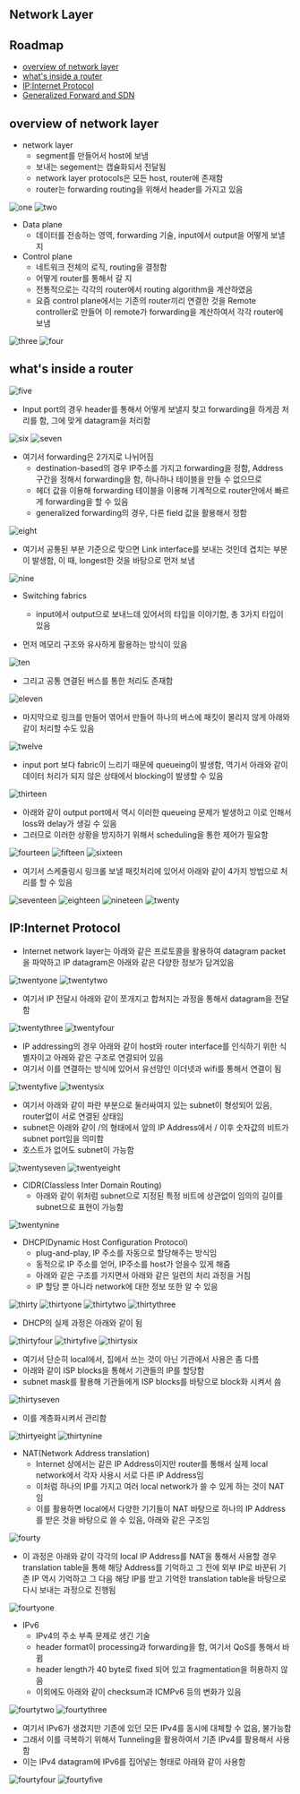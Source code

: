 ## Network Layer

## Roadmap
- [overview of network layer](#overview-of-network-layer)
- [what's inside a router](#what's-inside-a-router)
- [IP:Internet Protocol](#IP-Internet-Protocol)
- [Generalized Forward and SDN](#Generalized-Forward-and-SDN)

## overview of network layer
- network layer
	- segment를 만들어서 host에 보냄
	- 보내는 segement는 캡슐화되서 전달됨
	- network layer protocols은 모든 host, router에 존재함
	- router는 forwarding routing을 위해서 header를 가지고 있음

![one](/img/Network/Networklayer/one.png)
![two](/img/Network/Networklayer/two.png)

- Data plane
	- 데이터를 전송하는 영역, forwarding 기술, input에서 output을 어떻게 보낼지
- Control plane
	- 네트워크 전체의 로직, routing을 결정함
	- 어떻게 router를 통해서 갈 지
	- 전통적으로는 각각의 router에서 routing algorithm을 계산하였음 
	- 요즘 control plane에서는 기존의 router끼리 연결한 것을 Remote controller로 만들어 이 remote가 forwarding을 계산하여서 각각 router에 보냄

![three](/img/Network/Networklayer/three.png)
![four](/img/Network/Networklayer/four.png)

## what's inside a router
![five](/img/Network/Networklayer/five.png)

- Input port의 경우 header를 통해서 어떻게 보낼지 찾고 forwarding을 하게끔 처리를 함, 그에 맞게 datagram을 처리함

![six](/img/Network/Networklayer/six.png)
![seven](/img/Network/Networklayer/seven.png)

- 여기서 forwarding은 2가지로 나뉘어짐
	- destination-based의 경우 IP주소를 가지고 forwarding을 정함, Address 구간을 정해서 forwarding을 함, 하나하나 테이블을 만들 수 없으므로
	- 헤더 값을 이용해 forwarding 테이블을 이용해 기계적으로 router안에서 빠르게 forwarding을 할 수 있음 
	- generalized forwarding의 경우, 다른 field 값을 활용해서 정함

![eight](/img/Network/Networklayer/eight.png)

- 여기서 공통된 부분 기준으로 맞으면 Link interface를 보내는 것인데 겹치는 부분이 발생함, 이 때, longest한 것을 바탕으로 먼저 보냄

![nine](/img/Network/Networklayer/nine.png)

- Switching fabrics
	- input에서 output으로 보내느데 있어서의 타입을 이야기함, 총 3가지 타입이 있음

- 먼저 메모리 구조와 유사하게 활용하는 방식이 있음

![ten](/img/Network/Networklayer/ten.png)

- 그리고 공통 연결된 버스를 통한 처리도 존재함

![eleven](/img/Network/Networklayer/eleven.png)

- 마지막으로 링크를 만들어 엮어서 만들어 하나의 버스에 패킷이 몰리지 않게 아래와 같이 처리할 수도 있음

![twelve](/img/Network/Networklayer/twelve.png)

- input port 보다 fabric이 느리기 때문에 queueing이 발생함, 역기서 아래와 같이 데이터 처리가 되지 않은 상태에서 blocking이 발생할 수 있음

![thirteen](/img/Network/Networklayer/thirteen.png)

- 아래와 같이 output port에서 역시 이러한 queueing 문제가 발생하고 이로 인해서 loss와 delay가 생길 수 있음
- 그러므로 이러한 상황을 방지하기 위해서 scheduling을 통한 제어가 필요함

![fourteen](/img/Network/Networklayer/fourteen.png)
![fifteen](/img/Network/Networklayer/fifteen.png)
![sixteen](/img/Network/Networklayer/sixteen.png)

- 여기서 스케줄링시 링크롤 보낼 패킷처리에 있어서 아래와 같이 4가지 방법으로 처리를 할 수 있음

![seventeen](/img/Network/Networklayer/seventeen.png)
![eighteen](/img/Network/Networklayer/eighteen.png)
![nineteen](/img/Network/Networklayer/nineteen.png)
![twenty](/img/Network/Networklayer/twenty.png)

## IP:Internet Protocol
- Internet network layer는 아래와 같은 프로토콜을 활용하여 datagram packet을 파악하고 IP datagram은 아래와 같은 다양한 정보가 담겨있음

![twentyone](/img/Network/Networklayer/twentyone.png)
![twentytwo](/img/Network/Networklayer/twentytwo.png)

- 여기서 IP 전달시 아래와 같이 쪼개지고 합쳐지는 과정을 통해서 datagram을 전달함

![twentythree](/img/Network/Networklayer/twentythree.png)
![twentyfour](/img/Network/Networklayer/twentyfour.png)

- IP addressing의 경우 아래와 같이 host와 router interface를 인식하기 위한 식별자이고 아래와 같은 구조로 연결되어 있음
- 여기서 이를 연결하는 방식에 있어서 유선망인 이더넷과 wifi를 통해서 연결이 됨

![twentyfive](/img/Network/Networklayer/twentyfive.png)
![twentysix](/img/Network/Networklayer/twentysix.png)

- 여기서 아래와 같이 파란 부분으로 둘러싸여지 있는 subnet이 형성되어 있음, router없이 서로 연결된 상태임
- subnet은 아래와 같이 /의 형태에서 앞의 IP Address에서 / 이후 숫자값의 비트가 subnet port임을 의미함
- 호스트가 없어도 subnet이 가능함

![twentyseven](/img/Network/Networklayer/twentyseven.png)
![twentyeight](/img/Network/Networklayer/twentyeight.png)

- CIDR(Classless Inter Domain Routing)
	- 아래와 같이 위처럼 subnet으로 지정된 특정 비트에 상관없이 임의의 길이를 subnet으로 표현이 가능함
	
![twentynine](/img/Network/Networklayer/twentynine.png)

- DHCP(Dynamic Host Configuration Protocol)
	- plug-and-play, IP 주소를 자동으로 할당해주는 방식임
	- 동적으로 IP 주소를 얻어, IP주소를 host가 얻을수 있게 해줌
	- 아래와 같은 구조를 가지면서 아래와 같은 일련의 처리 과정을 거침
	- IP 할당 뿐 아니라 network에 대한 정보 또한 알 수 있음

![thirty](/img/Network/Networklayer/thirty.png)
![thirtyone](/img/Network/Networklayer/thirtyone.png)
![thirtytwo](/img/Network/Networklayer/thirtytwo.png)
![thirtythree](/img/Network/Networklayer/thirtythree.png)

- DHCP의 실제 과정은 아래와 같이 됨

![thirtyfour](/img/Network/Networklayer/thirtyfour.png)
![thirtyfive](/img/Network/Networklayer/thirtyfive.png)
![thirtysix](/img/Network/Networklayer/thirtysix.png)

- 여기서 단순히 local에서, 집에서 쓰는 것이 아닌 기관에서 사용은 좀 다름
- 아래와 같이 ISP blocks을 통해서 기관들의 IP를 할당함
- subnet mask를 활용해 기관들에게 ISP blocks를 바탕으로 block화 시켜서 씀

![thirtyseven](/img/Network/Networklayer/thirtyseven.png)

- 이를 계층화시켜서 관리함

![thirtyeight](/img/Network/Networklayer/thirtyeight.png)
![thirtynine](/img/Network/Networklayer/thirtynine.png)

- NAT(Network Address translation)
	- Internet 상에서는 같은 IP Address이지만 router를 통해서 실제 local network에서 각자 사용시 서로 다른 IP Address임
	- 이처럼 하나의 IP를 가지고 여러 local network가 쓸 수 있게 하는 것이 NAT임
	- 이를 활용하면 local에서 다양한 기기들이 NAT 바탕으로 하나의 IP Address를 받은 것을 바탕으로 쓸 수 있음, 아래와 같은 구조임

![fourty](/img/Network/Networklayer/fourty.png)

- 이 과정은 아래와 같이 각각의 local IP Address를 NAT을 통해서 사용할 경우 translation table을 통해 해당 Address를 기억하고 그 전에 외부 IP로 바꾼뒤 기존 IP 역시 기억하고 그 다음 해당 IP를 받고 기억한 translation table을 바탕으로 다시 보내는 과정으로 진행됨

![fourtyone](/img/Network/Networklayer/fourtyone.png)

- IPv6
	- IPv4의 주소 부족 문제로 생긴 기술
	- header format이 processing과 forwarding을 함, 여기서 QoS를 통해서 바뀜 
	- header length가 40 byte로 fixed 되어 있고 fragmentation을 허용하지 않음
	- 이외에도 아래와 같이 checksum과 ICMPv6 등의 변화가 있음

![fourtytwo](/img/Network/Networklayer/fourtytwo.png)
![fourtythree](/img/Network/Networklayer/fourtythree.png)

- 여기서 IPv6가 생겼지만 기존에 있던 모든 IPv4를 동시에 대체할 수 없음, 불가능함
- 그래서 이를 극복하기 위해서 Tunneling을 활용하여서 기존 IPv4를 활용해서 사용함
- 이는 IPv4 datagram에 IPv6를 집어넣는 형태로 아래와 같이 사용함


![fourtyfour](/img/Network/Networklayer/fourtyfour.png)
![fourtyfive](/img/Network/Networklayer/fourtyfive.png)
